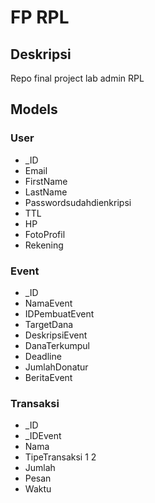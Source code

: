 # FP RPL

## Deskripsi
Repo final project lab admin RPL
## Models

### User

- _ID
- Email
- FirstName
- LastName
- Passwordsudahdienkripsi
- TTL
- HP
- FotoProfil
- Rekening

### Event

- _ID
- NamaEvent
- IDPembuatEvent
- TargetDana
- DeskripsiEvent
- DanaTerkumpul
- Deadline
- JumlahDonatur
- BeritaEvent

### Transaksi

- _ID
- _IDEvent
- Nama
- TipeTransaksi 1 2
- Jumlah
- Pesan
- Waktu
